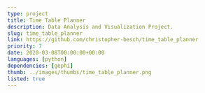 ```yaml
---
type: project
title: Time Table Planner
description: Data Analysis and Visualization Project.
slug: time_table_planner
link: https://github.com/christopher-besch/time_table_planner
priority: 7
date: 2020-03-08T00:00:00+00:00
languages: [python]
dependencies: [gephi]
thumb: ../images/thumbs/time_table_planner.png
listed: true
---
```



